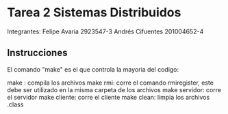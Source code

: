 # Tarea 2 Sistemas Distribuidos

Integrantes:
Felipe Avaria			2923547-3
Andrés Cifuentes	201004652-4

## Instrucciones

El comando "make" es el que controla la mayoria del codigo:

make : compila los archivos
make rmi: corre el comando rmiregister, este debe ser utilizado en la misma carpeta de los archivos
make servidor: corre el servidor
make cliente: corre el cliente
make clean: limpia los archivos .class
